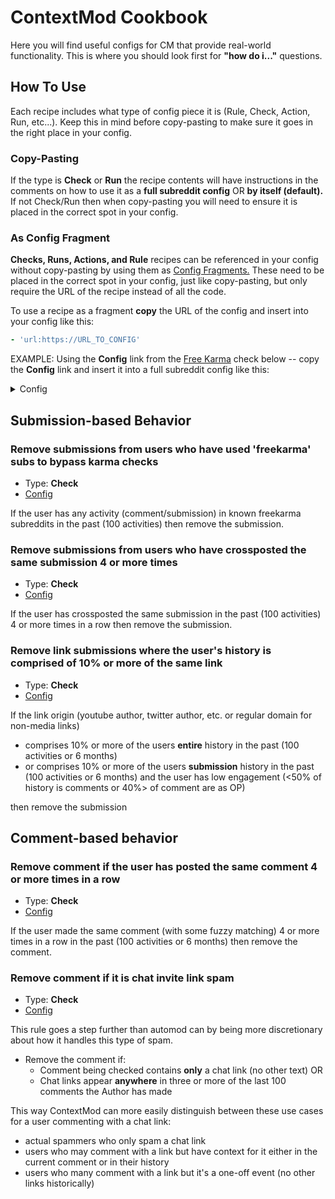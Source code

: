 # ContextMod Cookbook

Here you will find useful configs for CM that provide real-world functionality. This is where you should look first for **"how do i..."** questions.

## How To Use

Each recipe includes what type of config piece it is (Rule, Check, Action, Run, etc...). Keep this in mind before copy-pasting to make sure it goes in the right place in your config.

### Copy-Pasting

If the type is **Check** or **Run** the recipe contents will have instructions in the comments on how to use it as a **full subreddit config** OR **by itself (default).** If not Check/Run then when copy-pasting you will need to ensure it is placed in the correct spot in your config.


### As Config Fragment

**Checks, Runs, Actions, and Rule** recipes can be referenced in your config without copy-pasting by using them as [Config Fragments.](/docs/subreddit/components/README.md#partial-configurations) These need to be placed in the correct spot in your config, just like copy-pasting, but only require the URL of the recipe instead of all the code.

To use a recipe as a fragment **copy** the URL of the config and insert into your config like this:

```yaml
- 'url:https://URL_TO_CONFIG'
```

EXAMPLE: Using the **Config** link from the [Free Karma](#remove-submissions-from-users-who-have-used-freekarma-subs-to-bypass-karma-checks) check below -- copy the **Config** link and insert it into a full subreddit config like this:

<details>
<summary>Config</summary>

```yaml
polling:
  - newSub
runs:
  - name: MyFirstRun
    checks:
       # freekarma check
      - 'url:https://github.com/FoxxMD/context-mod/blob/master/docs/subreddit/components/cookbook/freekarma.yaml'
      - name: MyRegularCheck
        kind: submission
        # ...
```
</details>

## Submission-based Behavior

### Remove submissions from users who have used 'freekarma' subs to bypass karma checks

* Type: **Check**
* [Config](/docs/subreddit/components/cookbook/freekarma.yaml)

If the user has any activity (comment/submission) in known freekarma subreddits in the past (100 activities) then remove the submission.

### Remove submissions from users who have crossposted the same submission 4 or more times

* Type: **Check**
* [Config](/docs/subreddit/components/cookbook/crosspostSpam.yaml)

If the user has crossposted the same submission in the past (100 activities) 4 or more times in a row then remove the submission.

### Remove link submissions where the user's history is comprised of 10% or more of the same link

* Type: **Check**
* [Config](/docs/subreddit/components/cookbook/selfPromo.yaml)

If the link origin (youtube author, twitter author, etc. or regular domain for non-media links)

* comprises 10% or more of the users **entire** history in the past (100 activities or 6 months)
* or comprises 10% or more of the users **submission** history in the past (100 activities or 6 months) and the user has low engagement (<50% of history is comments or 40%> of comment are as OP)

then remove the submission

## Comment-based behavior

### Remove comment if the user has posted the same comment 4 or more times in a row

* Type: **Check**
* [Config](/docs/subreddit/components/cookbook/commentSpam.yaml)

If the user made the same comment (with some fuzzy matching) 4 or more times in a row in the past (100 activities or 6 months) then remove the comment.

### Remove comment if it is chat invite link spam

* Type: **Check**
* [Config](/docs/subreddit/components/cookbook/discordSpam.yaml)

This rule goes a step further than automod can by being more discretionary about how it handles this type of spam. 

* Remove the comment if:
  * Comment being checked contains **only** a chat link (no other text) OR
  * Chat links appear **anywhere** in three or more of the last 100 comments the Author has made

This way ContextMod can more easily distinguish between these use cases for a user commenting with a chat link:

* actual spammers who only spam a chat link
* users who may comment with a link but have context for it either in the current comment or in their history
* users who many comment with a link but it's a one-off event (no other links historically)
